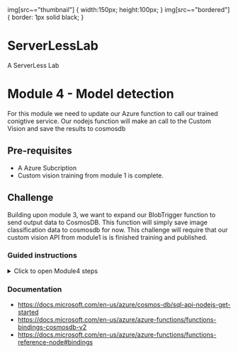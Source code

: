 <div>
img[src~="thumbnail"] {
   width:150px;
   height:100px;
}
img[src~="bordered"] {
   border: 1px solid black;
}
</div>

# ServerLessLab
A ServerLess Lab




# Module 4 - Model detection
For this module we need to update our Azure function to call our trained conigtive service. Our nodejs function will make an call to the Custom Vision and save the results to cosmosdb 

## Pre-requisites 
* A Azure Subcription 
 * Custom vision training from module 1 is complete.
## Challenge

Building upon module 3, we want to expand our BlobTrigger function to send output data to CosmosDB. This function will simply save image classification data to cosmosdb for now. This challenge will require that our custom vision API from  module1 is is finished training and published. 


### Guided instructions

<details><summary>Click to open Module4 steps </summary><p>

### Publish Custom Vision API. 
In this step we will publish our trained model 
1. Navigate to your previously created model from module1 in the cusotmviosn portal https://www.customvision.ai 
2. Verfiy your training was successful. The results should be above the 90% range ans should look like the following 
trainedmodel
![trainedmodel](/module4/trainedmodel.png#thumbnail))
3. Publish API by click the "Publish" button under "Project->Perfromance". 
![trainedmodel](/module4/publishapi.png)
4. This will open a new dialog where you will need to select the predication Resource to deploy to. #
![trainedmodel](/module4/publish.png#thumbnail))
5. when you click the button "Prediction URL"  you can view the prediction URL and Key. You will need the settings from the section "If you have an image file".  These settings will be required to be set as variables in the next step, so its recommend to copy them now.  
![predictionurl](/module4/predictionURL.png#thumbnail))


### CosmosDB output Blob Trigger
In the step we all our newly published classfication API and save our classfication results to the cosmosdb. this is done via the Function outputbinding 

1. Under the "Resource Group" blade select the Rg you created  
1. navigate to your function app and select the function your created "ModelClassification" 
1. Select the function and replace the content of function (index.js) with the following code snippet. 
```javascript
const request = require('request');
const endpoint = 'ENTER YOUR CUSTOM VISION ENDPOINT';
const predictionKey = 'ENTER YOUR CUSTOM VISION PREDICTION KEY';

module.exports = function (context, myBlob) {
    context.log("JavaScript blob trigger function processed blob \n Name:", context.bindingData.name, "\n Blob Size:", myBlob.length, "Bytes");
	
    let options = {
        uri: endpoint,
        body: myBlob,
        headers: {
            'Content-Type': 'application/octet-stream',
            'Prediction-Key' : predictionKey
        }
    };

    context.log('Calling Custom Vision API now...');

    request.post(options, (error, response, body) => {
        if (error) {
            context.log('Error: ', error);         
            context.done();
        }
        js = JSON.parse(body);
        let jsonResponse = JSON.stringify(js, null, '  ');
        context.log('JSON Response:\n');
        context.log(jsonResponse);

        context.log('Custom Vision Result: Highest predicted tag: ' + js.predictions[0].tagName + ' - Probability: ' + js.predictions[0].probability);   
        
        context.log('Writing document to Cosmos DB now');

        context.bindings.outputDocument = JSON.stringify({
            image:  context.bindingData.uri,
            tag: js.predictions[0].tagName,
            probability: js.predictions[0].probability
        });
        
        context.done();
    });
};

```
1.	You need to update the variables in the above code with setting from the prediction URL. These setting were copied frome the previous step. [predictionurl](/module4/predictionURL.png)
* line 2: endpoint: Found under the overview Blade in the Vision service. 
* Line 3: predictionKey: Select one of the keys from the "Keys" blade in the Vision Service 

1. Once you have obtained the prediction URL and prediction key from custom vision, copy them into the function code in lines 2 and 3
1. Click on save
1. If you try to rerun a test the code will fail with the following exception. This is becuase the npm library "request" is not available. we will need to install the package  
  * ![npmerror](/module4/npmerror.png)
1. To install the NPM package "request", Click on Console on the bottom of the screen. 
1. Type “npm install request” and hit enter
* ![npmerror](/module4/npminstall.png)
1. Wait until done. The Red warnings can be ignored
1. Click on Logs (next to Console)


## Testing 
The function should now be ready to test 
1. To test persitence to cosmosDB,  upload another image to the blob storage as you did in module2. while monitoring the functions. 
1. Naviagte back to the tab where the functions logs are open. you should see a new output which got triggered aftert we uploaded our new file. 
1. Navigate to CosmosDB in the ResourceGroup you created.
    * select Data Explorer 
    * you should see an entry under a collection called "images"
1. The output in data explorer show show the document with 3 attributes 
    * image
    * tag 
    * size






Now we have a function app which can be triggered by a new file in blob storage under the path images/* which then calls our customVisionAPI and saves the results  in a cosmosdb collection.
 </p></details>

 ### Documentation
* https://docs.microsoft.com/en-us/azure/cosmos-db/sql-api-nodejs-get-started
* https://docs.microsoft.com/en-us/azure/azure-functions/functions-bindings-cosmosdb-v2
* https://docs.microsoft.com/en-us/azure/azure-functions/functions-reference-node#bindings

